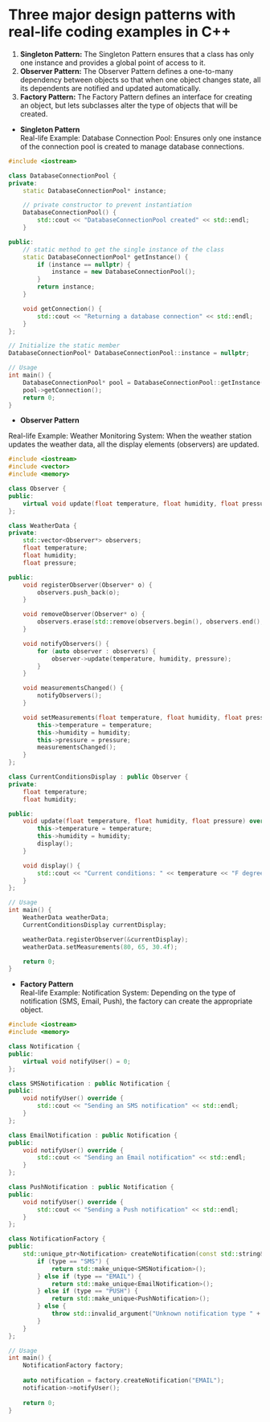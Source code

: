 # Three major design patterns with real-life coding examples in C++

1. **Singleton Pattern:** The Singleton Pattern ensures that a class has only one instance and provides a global point of access to it.
2. **Observer Pattern:** The Observer Pattern defines a one-to-many dependency between objects so that when one object changes state, all its dependents are notified and updated automatically.
3. **Factory Pattern:** The Factory Pattern defines an interface for creating an object, but lets subclasses alter the type of objects that will be created.

- **Singleton Pattern**<br>
Real-life Example: Database Connection Pool: Ensures only one instance of the connection pool is created to manage database connections.

```cpp
#include <iostream>

class DatabaseConnectionPool {
private:
    static DatabaseConnectionPool* instance;

    // private constructor to prevent instantiation
    DatabaseConnectionPool() {
        std::cout << "DatabaseConnectionPool created" << std::endl;
    }

public:
    // static method to get the single instance of the class
    static DatabaseConnectionPool* getInstance() {
        if (instance == nullptr) {
            instance = new DatabaseConnectionPool();
        }
        return instance;
    }

    void getConnection() {
        std::cout << "Returning a database connection" << std::endl;
    }
};

// Initialize the static member
DatabaseConnectionPool* DatabaseConnectionPool::instance = nullptr;

// Usage
int main() {
    DatabaseConnectionPool* pool = DatabaseConnectionPool::getInstance();
    pool->getConnection();
    return 0;
}
```

- **Observer Pattern** <br>

Real-life Example: Weather Monitoring System: When the weather station updates the weather data, all the display elements (observers) are updated.
```cpp
#include <iostream>
#include <vector>
#include <memory>

class Observer {
public:
    virtual void update(float temperature, float humidity, float pressure) = 0;
};

class WeatherData {
private:
    std::vector<Observer*> observers;
    float temperature;
    float humidity;
    float pressure;

public:
    void registerObserver(Observer* o) {
        observers.push_back(o);
    }

    void removeObserver(Observer* o) {
        observers.erase(std::remove(observers.begin(), observers.end(), o), observers.end());
    }

    void notifyObservers() {
        for (auto observer : observers) {
            observer->update(temperature, humidity, pressure);
        }
    }

    void measurementsChanged() {
        notifyObservers();
    }

    void setMeasurements(float temperature, float humidity, float pressure) {
        this->temperature = temperature;
        this->humidity = humidity;
        this->pressure = pressure;
        measurementsChanged();
    }
};

class CurrentConditionsDisplay : public Observer {
private:
    float temperature;
    float humidity;

public:
    void update(float temperature, float humidity, float pressure) override {
        this->temperature = temperature;
        this->humidity = humidity;
        display();
    }

    void display() {
        std::cout << "Current conditions: " << temperature << "F degrees and " << humidity << "% humidity" << std::endl;
    }
};

// Usage
int main() {
    WeatherData weatherData;
    CurrentConditionsDisplay currentDisplay;

    weatherData.registerObserver(&currentDisplay);
    weatherData.setMeasurements(80, 65, 30.4f);

    return 0;
}
```
- **Factory Pattern** <br>
Real-life Example: Notification System: Depending on the type of notification (SMS, Email, Push), the factory can create the appropriate object.
```cpp
#include <iostream>
#include <memory>

class Notification {
public:
    virtual void notifyUser() = 0;
};

class SMSNotification : public Notification {
public:
    void notifyUser() override {
        std::cout << "Sending an SMS notification" << std::endl;
    }
};

class EmailNotification : public Notification {
public:
    void notifyUser() override {
        std::cout << "Sending an Email notification" << std::endl;
    }
};

class PushNotification : public Notification {
public:
    void notifyUser() override {
        std::cout << "Sending a Push notification" << std::endl;
    }
};

class NotificationFactory {
public:
    std::unique_ptr<Notification> createNotification(const std::string& type) {
        if (type == "SMS") {
            return std::make_unique<SMSNotification>();
        } else if (type == "EMAIL") {
            return std::make_unique<EmailNotification>();
        } else if (type == "PUSH") {
            return std::make_unique<PushNotification>();
        } else {
            throw std::invalid_argument("Unknown notification type " + type);
        }
    }
};

// Usage
int main() {
    NotificationFactory factory;
    
    auto notification = factory.createNotification("EMAIL");
    notification->notifyUser();
    
    return 0;
}
```
